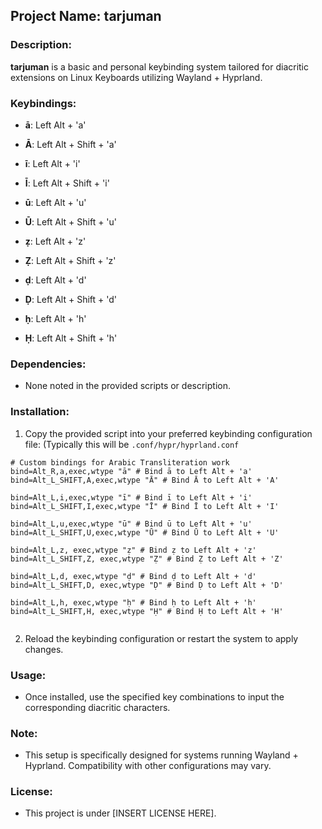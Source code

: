 ## Project Name: tarjuman

### Description:
**tarjuman** is a basic and personal keybinding system tailored for diacritic extensions on Linux Keyboards utilizing Wayland + Hyprland.

### Keybindings:

- **ā**: Left Alt + 'a'
- **Ā**: Left Alt + Shift + 'a'

- **ī**: Left Alt + 'i'
- **Ī**: Left Alt + Shift + 'i'

- **ū**: Left Alt + 'u'
- **Ū**: Left Alt + Shift + 'u'

- **ẓ**: Left Alt + 'z'
- **Ẓ**: Left Alt + Shift + 'z'

- **ḍ**: Left Alt + 'd'
- **Ḍ**: Left Alt + Shift + 'd'

- **ḥ**: Left Alt + 'h'
- **Ḥ**: Left Alt + Shift + 'h'

### Dependencies:
- None noted in the provided scripts or description.

### Installation:
1. Copy the provided script into your preferred keybinding configuration file: (Typically this will be `.conf/hypr/hyprland.conf`
```
# Custom bindings for Arabic Transliteration work
bind=Alt_R,a,exec,wtype "ā" # Bind ā to Left Alt + 'a'
bind=Alt_L_SHIFT,A,exec,wtype "Ā" # Bind Ā to Left Alt + 'A'

bind=Alt_L,i,exec,wtype "ī" # Bind ī to Left Alt + 'i'
bind=Alt_L_SHIFT,I,exec,wtype "Ī" # Bind Ī to Left Alt + 'I'

bind=Alt_L,u,exec,wtype "ū" # Bind ū to Left Alt + 'u'
bind=Alt_L_SHIFT,U,exec,wtype "Ū" # Bind Ū to Left Alt + 'U'

bind=Alt_L,z, exec,wtype "ẓ" # Bind ẓ to Left Alt + 'z'
bind=Alt_L_SHIFT,Z, exec,wtype "Ẓ" # Bind Ẓ to Left Alt + 'Z'

bind=Alt_L,d, exec,wtype "ḍ" # Bind ḍ to Left Alt + 'd'
bind=Alt_L_SHIFT,D, exec,wtype "Ḍ" # Bind Ḍ to Left Alt + 'D'

bind=Alt_L,h, exec,wtype "ḥ" # Bind ḥ to Left Alt + 'h'
bind=Alt_L_SHIFT,H, exec,wtype "Ḥ" # Bind Ḥ to Left Alt + 'H'


```
2. Reload the keybinding configuration or restart the system to apply changes.

### Usage:
- Once installed, use the specified key combinations to input the corresponding diacritic characters.

### Note:
- This setup is specifically designed for systems running Wayland + Hyprland. Compatibility with other configurations may vary.

### License:
- This project is under [INSERT LICENSE HERE].
